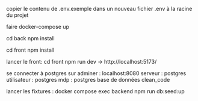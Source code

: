 copier le contenu de .env.exemple dans un nouveau fichier .env à la racine du projet

faire docker-compose up

cd back
npm install

cd front
npm install

lancer le front: 
cd front
npm run dev
-> http://localhost:5173/



se connecter à postgres sur adminer :
localhost:8080
serveur : postgres
utilisateur : postgres
mdp : postgres
base de données clean_code

lancer les fixtures : docker compose exec backend npm run db:seed:up
